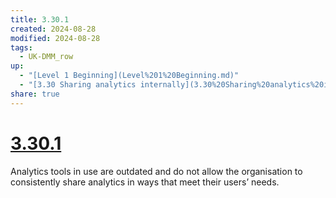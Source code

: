 ```yaml
---
title: 3.30.1
created: 2024-08-28
modified: 2024-08-28
tags:
  - UK-DMM_row
up:
  - "[Level 1 Beginning](Level%201%20Beginning.md)"
  - "[3.30 Sharing analytics internally](3.30%20Sharing%20analytics%20internally.md)"
share: true
---
```

# [3.30.1](3.30.1.md)

Analytics tools in use are outdated and do not allow the organisation to consistently share analytics in ways that meet their users’ needs.

